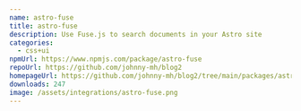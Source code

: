 ```yaml
---
name: astro-fuse
title: astro-fuse
description: Use Fuse.js to search documents in your Astro site
categories:
  - css+ui
npmUrl: https://www.npmjs.com/package/astro-fuse
repoUrl: https://github.com/johnny-mh/blog2
homepageUrl: https://github.com/johnny-mh/blog2/tree/main/packages/astro-fuse
downloads: 247
image: /assets/integrations/astro-fuse.png
---
```

